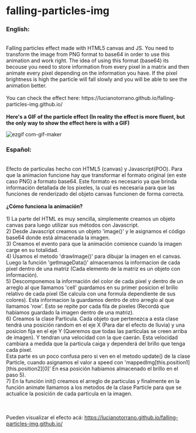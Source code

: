 # falling-particles-img
<h3>English:</h3>
<br>
Falling particles effect made with HTML5 canvas and JS. You need to transform the image from PNG format to base64 in order to use this animation and work right.
The idea of using this format (base64) its becouse you need to store information from every pixel in a matrix and then animate every pixel depending on the information
you have. If the pixel brightness is high the particle will fall slowly and you will be able to see the animation better.
<br>
<br>
You can check the effect here: https://lucianotorrano.github.io/falling-particles-img.github.io/<br><br>
<b>Here's a GIF of the particle effect (In reality the effect is more fluent, but the only way to show the effect here is with a GIF)</b>
<br>

![ezgif com-gif-maker](https://user-images.githubusercontent.com/91889090/166394861-8a6abe2e-0b53-4e4a-9064-6faa5416a962.gif)


<h3>Español:</h3>
<br>
Efecto de particulas hecho con HTML5 (canvas) y Javascript(POO). Para que la animacion funcione hay que transformar el formato original (en este caso PNG) a formato base64. Este formato es necesario ya que brinda información detallada de los pixeles, la cual es necesaria para que las funciones de renderizado del objeto canvas funcionen de forma correcta.
<br>
<br>
<b>¿Cómo funciona la animación?</b>
<br>
<br>
1) La parte del HTML es muy sencilla, simplemente creamos un objeto canvas para luego utilizar sus métodos con Javascript.<br>
2) Desde Javascript creamos un objeto 'image()' y le asignamos el código base64 donde está almacenada la imagen.<br>
3) Creamos el evento para que la animación comience cuando la imagen carge en su totalidad.<br>
4) Usamos el metodo 'drawImage()' para dibujar la imagen en el canvas. Luego la función 'getImageData()' almacenamos la informacion de cada pixel dentro de una matriz (Cada elemento de la matriz es un objeto con información).<br>
5) Descomponemos la información del color de cada pixel y dentro de un arreglo al que llamamos 'cell' guardamos en su primer posicion el brillo relativo de cada pixel (Se calcula con una formula dependiente de sus colores). Esta informacion la guardamos dentro de otro arreglo al que llamamos 'row'. Esto se repite por cada fila de pixeles (Recordá que habiamos guardado la imagen dentro de una matriz).<br>
6) Creamos la clase Particula. Cada objeto que pertenezca a esta clase tendrá una posición random en el eje X (Para dar el efecto de lluvia) y una posicíon fija en el eje Y (Queremos que todas las particulas se creen arriba de imagen). Y tendran una velocidad con la que caerán. Esta velocidad cambiara a medida que la particula caiga y dependerá del brillo que tenga cada pixel.<br>
 Esta parte es un poco confusa pero si ven en el metodo update() de la clase Particle, cuando asignamos el valor a speed
 con 'mappedImg[this.position1][this.position2][0]' En esa posición habiamos almacenado el brillo en el paso 5).<br>
7) En la función init() creamos el arreglo de particulas y finalmente en la función animate llamamos a los metodos de la clase Particle para que se actualice la posición de cada particula en la imagen.

<br><br>
Pueden visualizar el efecto acá: https://lucianotorrano.github.io/falling-particles-img.github.io/

